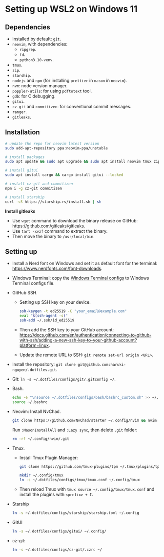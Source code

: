 # Setting up WSL2 on Windows 11

## Dependencies

- Installed by default: `git`.
- `neovim`, with dependencies:
  - `ripgrep`.
  - `fd`.
  - `python3.10-venv`.
- `tmux`.
- `zip`.
- `starship`.
- `nodejs` and `npm` (for installing `prettier` in `mason` in `neovim`).
- `nvm`: node version manager.
- `poppler-utils`: for using `pdftotext` tool.
- `gdb`: for C debugging.
- `gitui`.
- `cz-git` and `commitizen`: for conventional commit messages.
- `ranger`.
- `gitleaks`.

## Installation

```bash
# update the repo for neovim latest version
sudo add-apt-repository ppa:neovim-ppa/unstable

# install packages
sudo apt update && sudo apt upgrade && sudo apt install neovim tmux zip ripgrep nodejs npm poppler-utils gdb ranger

# install gitui
sudo apt install cargo && cargo install gitui --locked

# install cz-git and commitizen
npm i -g cz-git commitizen

# install starship
curl -sS https://starship.rs/install.sh | sh
```

**Install gitleaks**

- Use `wget` command to download the binary release on GitHub: <https://github.com/gitleaks/gitleaks>.
- Use `tart -xvzf` command to extract the binary.
- Then move the binary to `/usr/local/bin`.

## Setting up

- Install a Nerd font on Windows and set it as default font for the terminal: <https://www.nerdfonts.com/font-downloads>.

- Windows Terminal: copy the [Windows Terminal configs](../configs/windows-terminal/windows-terminal-settings.json) to Windows Terminal configs file.

- GitHub SSH.

  - Setting up SSH key on your device.

    ```bash
    ssh-keygen -t ed25519 -C "your_email@example.com"
    eval "$(ssh-agent -s)"
    ssh-add ~/.ssh/id_ed25519
    ```

  - Then add the SSH key to your GitHub account: <https://docs.github.com/en/authentication/connecting-to-github-with-ssh/adding-a-new-ssh-key-to-your-github-account?platform=linux>.
  - Update the remote URL to SSH: `git remote set-url origin <URL>`.

- Install the repository: `git clone git@github.com:haruki-nguyen/.dotfiles.git`.

- Git: `ln -s ~/.dotfiles/configs/git/.gitconfig ~/`.

- Bash.

  ```bash
  echo -e "\nsource ~/.dotfiles/configs/bash/bashrc_custom.sh" >> ~/.bashrc
  source ~/.bashrc
  ```

- Neovim: Install NvChad.

    ```bash
    git clone https://github.com/NvChad/starter ~/.config/nvim && nvim
    ```

    Run `:MasonInstallAll` and `:Lazy sync`, then delete `.git` folder:

    ```bash
    rm -rf ~/.config/nvim/.git
    ```

- Tmux.

  - Install Tmux Plugin Manager:

    ```bash
    git clone https://github.com/tmux-plugins/tpm ~/.tmux/plugins/tpm
    ```

    ```bash
    mkdir ~/.config/tmux
    ln -s ~/.dotfiles/configs/tmux/tmux.conf ~/.config/tmux
    ```

  - Then reload Tmux with `tmux source ~/.config/tmux/tmux.conf` and install the plugins with `<prefix> + I`.

- Starship

  ```bash
  ln -s ~/.dotfiles/configs/starship/starship.toml ~/.config

- GitUI

  ```bash
  ln -s ~/.dotfiles/configs/gitui/ ~/.config/
  ```

- cz-git:

  ```bash
  ln -s ~/.dotfiles/configs/cz-git/.czrc ~/
  ```
